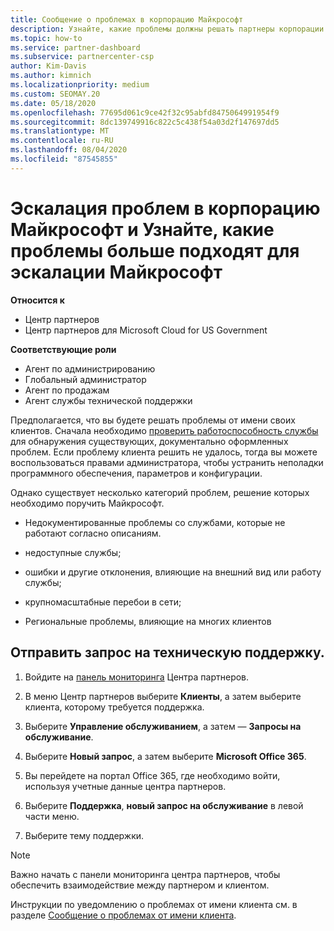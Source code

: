 ```yaml
---
title: Сообщение о проблемах в корпорацию Майкрософт
description: Узнайте, какие проблемы должны решать партнеры корпорации Майкрософт для своих клиентов и какие проблемы может потребоваться передать корпорации Майкрософт.
ms.topic: how-to
ms.service: partner-dashboard
ms.subservice: partnercenter-csp
author: Kim-Davis
ms.author: kimnich
ms.localizationpriority: medium
ms.custom: SEOMAY.20
ms.date: 05/18/2020
ms.openlocfilehash: 77695d061c9ce42f32c95abfd8475064991954f9
ms.sourcegitcommit: 8dc139749916c822c5c438f54a03d2f147697dd5
ms.translationtype: MT
ms.contentlocale: ru-RU
ms.lasthandoff: 08/04/2020
ms.locfileid: "87545855"
---
```

# <a name="escalate-problems-to-microsoft-and-learn-which-issues-are-more-suited-to-microsoft-escalation"></a>Эскалация проблем в корпорацию Майкрософт и Узнайте, какие проблемы больше подходят для эскалации Майкрософт  

**Относится к**

- Центр партнеров
- Центр партнеров для Microsoft Cloud for US Government

**Соответствующие роли**

- Агент по администрированию
- Глобальный администратор
- Агент по продажам
- Агент службы технической поддержки

Предполагается, что вы будете решать проблемы от имени своих клиентов. Сначала необходимо [проверить работоспособность службы](check-service-health.md) для обнаружения существующих, документально оформленных проблем. Если проблему клиента решить не удалось, тогда вы можете воспользоваться правами администратора, чтобы устранить неполадки программного обеспечения, параметров и конфигурации.

Однако существует несколько категорий проблем, решение которых необходимо поручить Майкрософт.

- Недокументированные проблемы со службами, которые не работают согласно описаниям.

- недоступные службы;

- ошибки и другие отклонения, влияющие на внешний вид или работу службы;

- крупномасштабные перебои в сети;

- Региональные проблемы, влияющие на многих клиентов

## <a name="submit-a-support-request"></a>Отправить запрос на техническую поддержку.

1. Войдите на [панель мониторинга](https://partner.microsoft.com/dashboard) Центра партнеров.

2. В меню Центр партнеров выберите **Клиенты**, а затем выберите клиента, которому требуется поддержка.

3. Выберите **Управление обслуживанием**, а затем — **Запросы на обслуживание**.

4. Выберите **Новый запрос**, а затем выберите **Microsoft Office 365**.

5. Вы перейдете на портал Office 365, где необходимо войти, используя учетные данные центра партнеров.

6. Выберите **Поддержка**, **новый запрос на обслуживание** в левой части меню.

7. Выберите тему поддержки.

>[!NOTE]
>Важно начать с панели мониторинга центра партнеров, чтобы обеспечить взаимодействие между партнером и клиентом. 

Инструкции по уведомлению о проблемах от имени клиента см. в разделе [Сообщение о проблемах от имени клиента](report-problems-on-behalf-of-a-customer.md).

